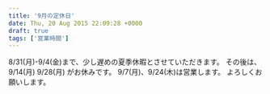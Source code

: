 ```yaml
---
title: '9月の定休日'
date: Thu, 20 Aug 2015 22:09:28 +0000
draft: true
tags: ['営業時間']
---
```


8/31(月)-9/4(金)まで、少し遅めの夏季休暇とさせていただきます。 その後は、 9/14(月) 9/28(月) がお休みです。 9/7(月)、9/24(木)は営業します。 よろしくお願いします。
